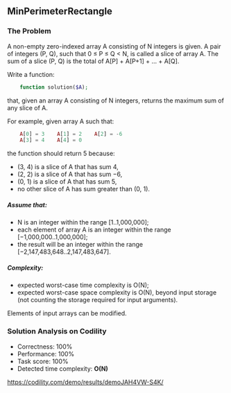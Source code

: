 ## MinPerimeterRectangle

### The Problem

A non-empty zero-indexed array A consisting of N integers is given. A pair of integers (P, Q), such that 0 ≤ P ≤ Q < N, is called a slice of array A. The sum of a slice (P, Q) is the total of A[P] + A[P+1] + ... + A[Q].

Write a function:
```php
    function solution($A);
```
that, given an array A consisting of N integers, returns the maximum sum of any slice of A.

For example, given array A such that:
```php
    A[0] = 3    A[1] = 2    A[2] = -6
    A[3] = 4    A[4] = 0
```
the function should return 5 because:

* (3, 4) is a slice of A that has sum 4,
* (2, 2) is a slice of A that has sum −6,
* (0, 1) is a slice of A that has sum 5,
* no other slice of A has sum greater than (0, 1).

##### Assume that:
* N is an integer within the range [1..1,000,000];
* each element of array A is an integer within the range [−1,000,000..1,000,000];
* the result will be an integer within the range [−2,147,483,648..2,147,483,647].

##### Complexity:
* expected worst-case time complexity is O(N);
* expected worst-case space complexity is O(N), beyond input storage (not counting the storage required for input arguments).

Elements of input arrays can be modified.

### Solution Analysis on Codility
* Correctness: 100%
* Performance: 100%
* Task score: 100%
* Detected time complexity: __O(N)__

https://codility.com/demo/results/demoJAH4VW-S4K/
